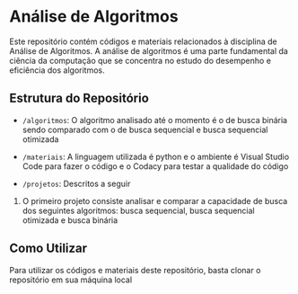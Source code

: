 # Análise de Algoritmos

Este repositório contém códigos e materiais relacionados à disciplina de Análise de Algoritmos. A análise de algoritmos é uma parte fundamental da ciência da computação que se concentra no estudo do desempenho e eficiência dos algoritmos.

## Estrutura do Repositório

- `/algoritmos`: O algoritmo analisado até o momento é o de busca binária sendo comparado com o de busca sequencial e busca sequencial otimizada

- `/materiais`: A linguagem utilizada é python e o ambiente é Visual Studio Code para fazer o código e o Codacy para testar a qualidade do código

- `/projetos`: Descritos a seguir

1. O primeiro projeto consiste analisar e comparar a capacidade de busca dos seguintes algoritmos: busca sequencial, busca sequencial otimizada e busca binária

## Como Utilizar

Para utilizar os códigos e materiais deste repositório, basta clonar o repositório em sua máquina local
